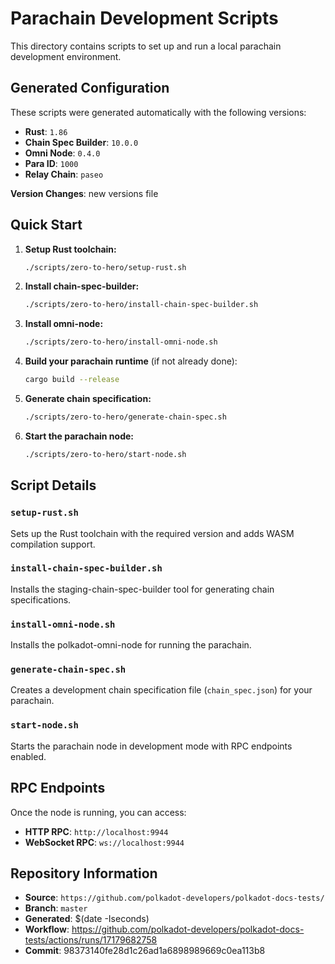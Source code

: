 # Parachain Development Scripts

This directory contains scripts to set up and run a local parachain development environment.

## Generated Configuration

These scripts were generated automatically with the following versions:
- **Rust**: `1.86`
- **Chain Spec Builder**: `10.0.0`
- **Omni Node**: `0.4.0`
- **Para ID**: `1000`
- **Relay Chain**: `paseo`

**Version Changes**: new versions file

## Quick Start

1. **Setup Rust toolchain:**
   ```bash
   ./scripts/zero-to-hero/setup-rust.sh
   ```

2. **Install chain-spec-builder:**
   ```bash
   ./scripts/zero-to-hero/install-chain-spec-builder.sh
   ```

3. **Install omni-node:**
   ```bash
   ./scripts/zero-to-hero/install-omni-node.sh
   ```

4. **Build your parachain runtime** (if not already done):
   ```bash
   cargo build --release
   ```

5. **Generate chain specification:**
   ```bash
   ./scripts/zero-to-hero/generate-chain-spec.sh
   ```

6. **Start the parachain node:**
   ```bash
   ./scripts/zero-to-hero/start-node.sh
   ```

## Script Details

### `setup-rust.sh`
Sets up the Rust toolchain with the required version and adds WASM compilation support.

### `install-chain-spec-builder.sh`
Installs the staging-chain-spec-builder tool for generating chain specifications.

### `install-omni-node.sh`
Installs the polkadot-omni-node for running the parachain.

### `generate-chain-spec.sh`
Creates a development chain specification file (`chain_spec.json`) for your parachain.

### `start-node.sh`
Starts the parachain node in development mode with RPC endpoints enabled.

## RPC Endpoints

Once the node is running, you can access:
- **HTTP RPC**: `http://localhost:9944`
- **WebSocket RPC**: `ws://localhost:9944`

## Repository Information

- **Source**: `https://github.com/polkadot-developers/polkadot-docs-tests/`
- **Branch**: `master`
- **Generated**: $(date -Iseconds)
- **Workflow**: https://github.com/polkadot-developers/polkadot-docs-tests/actions/runs/17179682758
- **Commit**: 98373140fe28d1c26ad1a6898989669c0ea113b8
